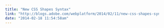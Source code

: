 ```yaml
---
title: "New CSS Shapes Syntax"
link: "http://blogs.adobe.com/webplatform/2014/02/11/new-css-shapes-syntax/"
date: "2014-02-18 11:54:58am"
---
```

